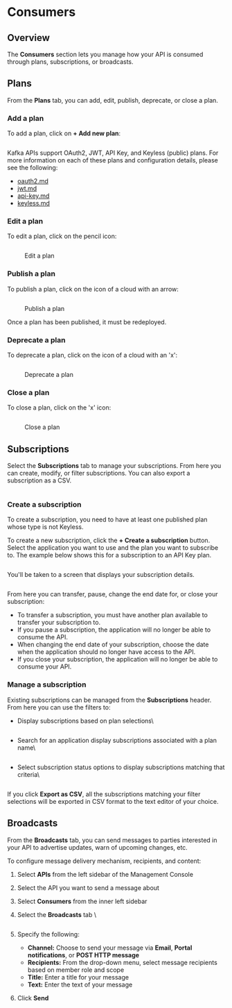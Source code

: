 # Consumers

## Overview

The **Consumers** section lets you manage how your API is consumed through plans, subscriptions, or broadcasts.

## Plans

From the **Plans** tab, you can add, edit, publish, deprecate, or close a plan.

### Add a plan

To add a plan, click on **+ Add new plan**:

<figure><img src="../../.gitbook/assets/A plan.png" alt=""><figcaption></figcaption></figure>

Kafka APIs support OAuth2, JWT, API Key, and Keyless (public) plans. For more information on each of these plans and configuration details, please see the following:

* [oauth2.md](../../expose-apis/plans/oauth2.md "mention")
* [jwt.md](../../expose-apis/plans/jwt.md "mention")
* [api-key.md](../../expose-apis/plans/api-key.md "mention")
* [keyless.md](../../expose-apis/plans/keyless.md "mention")

### Edit a plan

To edit a plan, click on the pencil icon:

<figure><img src="../../.gitbook/assets/plan_edit.png" alt=""><figcaption><p>Edit a plan</p></figcaption></figure>

### Publish a plan

To publish a plan, click on the icon of a cloud with an arrow:

<figure><img src="../../.gitbook/assets/plan_publish.png" alt=""><figcaption><p>Publish a plan</p></figcaption></figure>

Once a plan has been published, it must be redeployed.

### Deprecate a plan

To deprecate a plan, click on the icon of a cloud with an 'x':

<figure><img src="../../.gitbook/assets/plan_deprecate.png" alt=""><figcaption><p>Deprecate a plan</p></figcaption></figure>

### Close a plan

To close a plan, click on the 'x' icon:

<figure><img src="../../.gitbook/assets/plan_close.png" alt=""><figcaption><p>Close a plan</p></figcaption></figure>

## Subscriptions

Select the **Subscriptions** tab to manage your subscriptions. From here you can create, modify, or filter subscriptions. You can also export a subscription as a CSV.&#x20;

<figure><img src="../../.gitbook/assets/1 sub 1.png" alt=""><figcaption></figcaption></figure>

### Create a subscription

To create a subscription, you need to have at least one published plan whose type is not Keyless.

To create a new subscription, click the **+ Create a subscription** button. Select the application you want to use and the plan you want to subscribe to. The example below shows this for a subscription to an API Key plan.

<figure><img src="../../.gitbook/assets/1 sub create 1.png" alt=""><figcaption></figcaption></figure>

You'll be taken to a screen that displays your subscription details.

<figure><img src="../../.gitbook/assets/1 sub details.png" alt=""><figcaption></figcaption></figure>

From here you can transfer, pause, change the end date for, or close your subscription:

* To transfer a subscription, you must have another plan available to transfer your subscription to.
* If you pause a subscription, the application will no longer be able to consume the API.
* When changing the end date of your subscription, choose the date when the application should no longer have access to the API.
* If you close your subscription, the application will no longer be able to consume your API.

### Manage a subscription

Existing subscriptions can be managed from the **Subscriptions** header. From here you can use the filters to:

*   Display subscriptions based on plan selections\


    <figure><img src="../../.gitbook/assets/1 sub c.png" alt=""><figcaption></figcaption></figure>
*   Search for an application display subscriptions associated with a plan name\


    <figure><img src="../../.gitbook/assets/1 sub b.png" alt=""><figcaption></figcaption></figure>
*   Select subscription status options to display subscriptions matching that criteria\


    <figure><img src="../../.gitbook/assets/1 sub a.png" alt=""><figcaption></figcaption></figure>

If you click **Export as CSV**, all the subscriptions matching your filter selections will be exported in CSV format to the text editor of your choice.

## Broadcasts

From the **Broadcasts** tab, you can send messages to parties interested in your API to advertise updates, warn of upcoming changes, etc.

To configure message delivery mechanism, recipients, and content:

1. Select **APIs** from the left sidebar of the Management Console
2. Select the API you want to send a message about
3. Select **Consumers** from the inner left sidebar
4.  Select the **Broadcasts** tab \


    <figure><img src="../../.gitbook/assets/1 broadcast.png" alt=""><figcaption></figcaption></figure>
5. Specify the following:
   * **Channel:** Choose to send your message via **Email**, **Portal notifications**, or **POST HTTP message**
   * **Recipients:** From the drop-down menu, select message recipients based on member role and scope
   * **Title:** Enter a title for your message
   * **Text:** Enter the text of your message
6. Click **Send**
